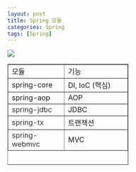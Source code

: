 ```yaml
---
layout: post
title: Spring 모듈
categories: Spring
tags: [Spring]
---
```


![](https://blog.kakaocdn.net/dn/cqNCkW/btqHT0YcGhk/BKb4pkqT1En1UfvRsTSqT1/img.png)


<table style="border-collapse: collapse; width: 54.0698%; height: 228px;" border="1" data-ke-style="style8"><tbody><tr><td style="width: 47.1243%;">모듈</td><td style="width: 52.8757%;">기능</td></tr><tr><td style="width: 47.1243%;">spring-core</td><td style="width: 52.8757%;">DI, IoC (핵심)</td></tr><tr><td style="width: 47.1243%;">spring-aop</td><td style="width: 52.8757%;">AOP</td></tr><tr><td style="width: 47.1243%;"><span style="color: #333333;">spring-jdbc</span></td><td style="width: 52.8757%;">JDBC</td></tr><tr><td style="width: 47.1243%;"><span style="color: #333333;">spring-tx</span></td><td style="width: 52.8757%;">트랜잭션</td></tr><tr><td style="width: 47.1243%;"><span style="color: #333333;">spring-webmvc</span></td><td style="width: 52.8757%;">MVC</td></tr></tbody></table>